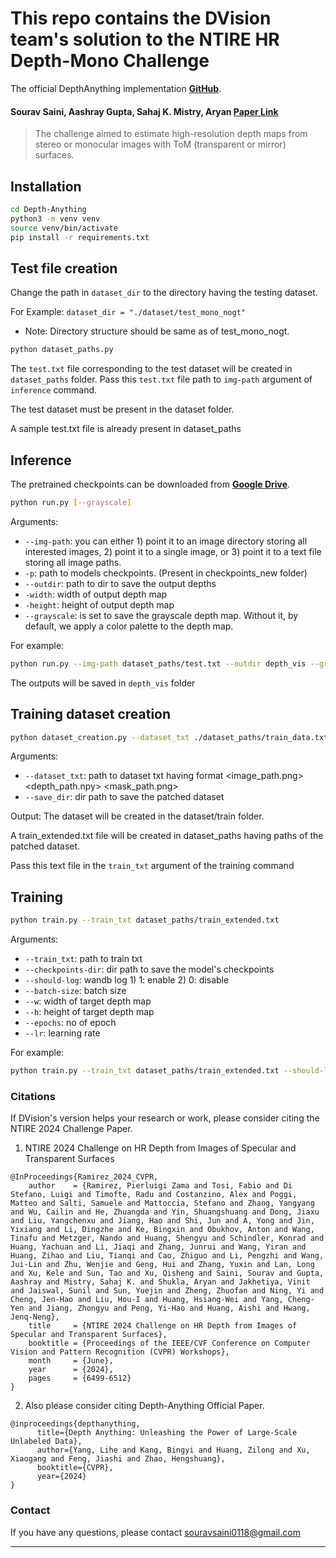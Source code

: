 # This repo contains the DVision team's solution to the NTIRE HR Depth-Mono Challenge

The official DepthAnything implementation **[GitHub](https://github.com/LiheYoung/Depth-Anything.git)**. 

#### Sourav Saini, Aashray Gupta, Sahaj K. Mistry, Aryan  **[Paper Link](https://openaccess.thecvf.com/content/CVPR2024W/NTIRE/papers/Ramirez_NTIRE_2024_Challenge_on_HR_Depth_from_Images_of_Specular_CVPRW_2024_paper.pdf)**

>The challenge aimed to estimate high-resolution depth maps from stereo or monocular images with ToM (transparent or mirror) surfaces.

## Installation

```bash
cd Depth-Anything
python3 -m venv venv
source venv/bin/activate
pip install -r requirements.txt
```

## Test file creation

Change the path in ``dataset_dir`` to the directory having the testing dataset. 

For Example: ``dataset_dir = "./dataset/test_mono_nogt"``

* Note: Directory structure should be same as of test_mono_nogt.

```bash
python dataset_paths.py 
```

The ``test.txt`` file corresponding to the test dataset will be created in ``dataset_paths`` folder. Pass this ``test.txt`` file path to ``img-path`` argument of ``inference`` command. 

The test dataset must be present in the dataset folder. 

A sample test.txt file is already present in dataset_paths


## Inference

The pretrained checkpoints can be downloaded from **[Google Drive](https://drive.google.com/file/d/161k7IJgATeDRADCF76ztvWA3KtrIX0Lz/view?usp=sharing)**. 

```bash
python run.py [--grayscale]
```
Arguments:
- ``--img-path``: you can either 1) point it to an image directory storing all interested images, 2) point it to a single image, or 3) point it to a text file storing all image paths.
- ``-p``: path to models checkpoints. (Present in checkpoints_new folder)
- ``--outdir``: path to dir to save the output depths
- ``-width``: width of output depth map
- ``-height``: height of output depth map
- ``--grayscale``: is set to save the grayscale depth map. Without it, by default, we apply a color palette to the depth map.

For example:
```bash
python run.py --img-path dataset_paths/test.txt --outdir depth_vis --grayscale
```
The outputs will be saved in ``depth_vis`` folder  

## Training dataset creation

```bash
python dataset_creation.py --dataset_txt ./dataset_paths/train_data.txt
```
Arguments:
- ``--dataset_txt``: path to dataset txt having format <image_path.png> <depth_path.npy> <mask_path.png>
- ``--save_dir``: dir path to save the patched dataset

Output:
The dataset will be created in the dataset/train folder. 

A train_extended.txt file will be created in dataset_paths having paths of the patched dataset. 

Pass this text file in the ``train_txt`` argument of the training command


## Training

```bash
python train.py --train_txt dataset_paths/train_extended.txt
```
Arguments:
- ``--train_txt``: path to train txt
- ``--checkpoints-dir``: dir path to save the model's checkpoints
- ``--should-log``: wandb log 1) 1: enable 2) 0: disable
- ``--batch-size``: batch size
- ``--w``: width of target depth map
- ``--h``: height of target depth map
- ``--epochs``: no of epoch
- ``--lr``: learning rate

For example:
```bash
python train.py --train_txt dataset_paths/train_extended.txt --should-log 0 --batch_size 2 --epochs 10 
```

### Citations
If DVision's version helps your research or work, please consider citing the NTIRE 2024 Challenge Paper.

1. NTIRE 2024 Challenge on HR Depth from Images of Specular and Transparent Surfaces

```
@InProceedings{Ramirez_2024_CVPR,
    author    = {Ramirez, Pierluigi Zama and Tosi, Fabio and Di Stefano, Luigi and Timofte, Radu and Costanzino, Alex and Poggi, Matteo and Salti, Samuele and Mattoccia, Stefano and Zhang, Yangyang and Wu, Cailin and He, Zhuangda and Yin, Shuangshuang and Dong, Jiaxu and Liu, Yangchenxu and Jiang, Hao and Shi, Jun and A, Yong and Jin, Yixiang and Li, Dingzhe and Ke, Bingxin and Obukhov, Anton and Wang, Tinafu and Metzger, Nando and Huang, Shengyu and Schindler, Konrad and Huang, Yachuan and Li, Jiaqi and Zhang, Junrui and Wang, Yiran and Huang, Zihao and Liu, Tianqi and Cao, Zhiguo and Li, Pengzhi and Wang, Jui-Lin and Zhu, Wenjie and Geng, Hui and Zhang, Yuxin and Lan, Long and Xu, Kele and Sun, Tao and Xu, Qisheng and Saini, Sourav and Gupta, Aashray and Mistry, Sahaj K. and Shukla, Aryan and Jakhetiya, Vinit and Jaiswal, Sunil and Sun, Yuejin and Zheng, Zhuofan and Ning, Yi and Cheng, Jen-Hao and Liu, Hou-I and Huang, Hsiang-Wei and Yang, Cheng-Yen and Jiang, Zhongyu and Peng, Yi-Hao and Huang, Aishi and Hwang, Jenq-Neng},
    title     = {NTIRE 2024 Challenge on HR Depth from Images of Specular and Transparent Surfaces},
    booktitle = {Proceedings of the IEEE/CVF Conference on Computer Vision and Pattern Recognition (CVPR) Workshops},
    month     = {June},
    year      = {2024},
    pages     = {6499-6512}
}
```



2. Also please consider citing Depth-Anything Official Paper.

```
@inproceedings{depthanything,
      title={Depth Anything: Unleashing the Power of Large-Scale Unlabeled Data}, 
      author={Yang, Lihe and Kang, Bingyi and Huang, Zilong and Xu, Xiaogang and Feng, Jiashi and Zhao, Hengshuang},
      booktitle={CVPR},
      year={2024}
}
```


### Contact

If you have any questions, please contact souravsaini0118@gmail.com

---
